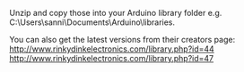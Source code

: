 Unzip and copy those into your Arduino library folder e.g. C:\Users\sanni\Documents\Arduino\libraries.  

You can also get the latest versions from their creators page:  
http://www.rinkydinkelectronics.com/library.php?id=44  
http://www.rinkydinkelectronics.com/library.php?id=47  

